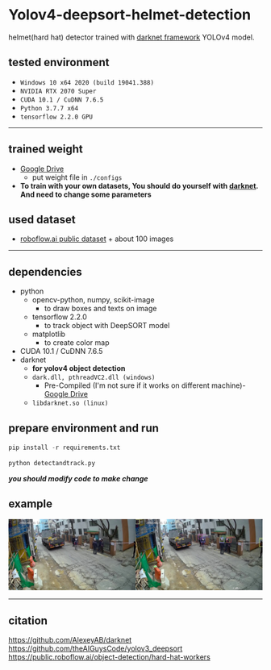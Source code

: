 # Yolov4-deepsort-helmet-detection

helmet(hard hat) detector trained with [darknet framework](https://github.com/AlexeyAB/darknet) YOLOv4 model.

## tested environment
- `Windows 10 x64 2020 (build 19041.388)`
- `NVIDIA RTX 2070 Super`
- `CUDA 10.1 / CuDNN 7.6.5`
- `Python 3.7.7 x64`
- `tensorflow 2.2.0 GPU`

---

## trained weight
- [Google Drive](https://drive.google.com/file/d/1uOWZGx1oR1bRwp_mnvxobaXZcWs1X9ar)
    - put weight file in `./configs`
- **To train with your own datasets, You should do yourself with [darknet](https://github.com/AlexeyAB/darknet). And need to change some parameters**


## used dataset
- [roboflow.ai public dataset](https://public.roboflow.ai/object-detection/hard-hat-workers) \+ about 100 images

---

## dependencies
- python
    - opencv-python, numpy, scikit-image
        - to draw boxes and texts on image
    - tensorflow 2.2.0
        - to track object with DeepSORT model
    - matplotlib
        - to create color map
- CUDA 10.1 / CuDNN 7.6.5
- darknet
    - **for yolov4 object detection**
    - `dark.dll, pthreadVC2.dll (windows)`
        - Pre-Compiled (I'm not sure if it works on different machine)- [Google Drive](https://drive.google.com/file/d/1D3bYPyGgWUZavLsDh5SyU0yyPqW-5xiC)
    - `libdarknet.so (linux)`


## prepare environment and run
```python
pip install -r requirements.txt
```

```python
python detectandtrack.py
```
***you should modify code to make change***



## example
![](example1.jpg)

---

## citation
https://github.com/AlexeyAB/darknet
https://github.com/theAIGuysCode/yolov3_deepsort
https://public.roboflow.ai/object-detection/hard-hat-workers